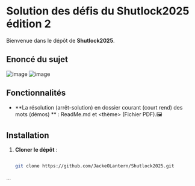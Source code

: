 # Solution des défis du Shutlock2025 édition 2

Bienvenue dans le dépôt de **Shutlock2025**.

## Enoncé du sujet
![image](assets/images/annonce.jpg)
![image](assets/images/trailer.jpg)



## Fonctionnalités

- **La résolution (arrêt-solution) en dossier courant (court rend) des mots (démos) ** : ReadMe.md et <thème> (Fichier PDF).🖼️ 


## Installation

1. **Cloner le dépôt** :
   ```bash

   git clone https://github.com/JackeOLantern/Shutlock2025.git

...
